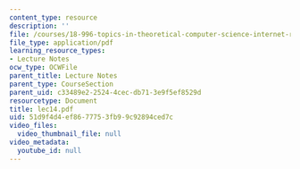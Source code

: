 ```yaml
---
content_type: resource
description: ''
file: /courses/18-996-topics-in-theoretical-computer-science-internet-research-problems-spring-2002/51d9f4d4ef8677753fb99c92894ced7c_lec14.pdf
file_type: application/pdf
learning_resource_types:
- Lecture Notes
ocw_type: OCWFile
parent_title: Lecture Notes
parent_type: CourseSection
parent_uid: c33489e2-2524-4cec-db71-3e9f5ef8529d
resourcetype: Document
title: lec14.pdf
uid: 51d9f4d4-ef86-7775-3fb9-9c92894ced7c
video_files:
  video_thumbnail_file: null
video_metadata:
  youtube_id: null
---
```

